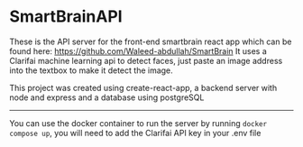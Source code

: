 # SmartBrainAPI

These is the API server for the front-end smartbrain react app which can be found here: https://github.com/Waleed-abdullah/SmartBrain
It uses a Clarifai machine learning api to detect faces, just paste an image address into the textbox to make it detect the image.

This project was created using create-react-app, a backend server with node and express and a database using postgreSQL

---

You can use the docker container to run the server by running `docker compose up`, you will need to add the Clarifai API key in your .env file

